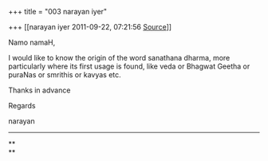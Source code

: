 +++
title = "003 narayan iyer"

+++
[[narayan iyer	2011-09-22, 07:21:56 [Source](https://groups.google.com/g/samskrita/c/4iauhWc1SZE)]]



Namo namaH,

  

I would like to know the origin of the word sanathana dharma, more particularly where its first usage is found, like veda or Bhagwat Geetha or puraNas or smrithis or kavyas etc.

  

Thanks in advance

  

Regards

  

narayan

  

------------------------------------------------------------------------

**  
**

